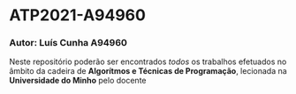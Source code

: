 # ATP2021-A94960
### Autor: Luís Cunha A94960

Neste repositório poderão ser encontrados _todos_ os trabalhos efetuados no âmbito da cadeira de __Algorítmos e Técnicas de Programação__, lecionada na __Universidade do Minho__ pelo docente 
